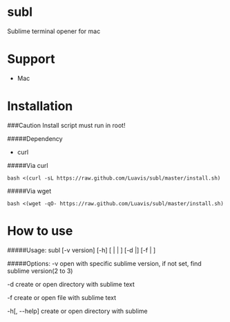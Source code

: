 # subl
Sublime terminal opener for mac

Support
====

* Mac

Installation
====

###Caution
Install script must run in root!


#####Dependency
* curl

#####Via curl
```
bash <(curl -sL https://raw.github.com/Luavis/subl/master/install.sh)
```

#####Via wget
```
bash <(wget -qO- https://raw.github.com/Luavis/subl/master/install.sh)
```

How to use
====

#####Usage:
  subl [-v version] [-h] [<existed file> | <new file> | <existed dir>] [-d <existed dir>|<new dir name>] [-f <existed file> | <new file>]

#####Options:
  -v                      open with specific sublime version, if not set, find sublime version(2 to 3)
  
  -d                      create or open directory with sublime text
  
  -f                       create or open file with sublime text
  
  -h[, --help]         create or open directory with sublime
